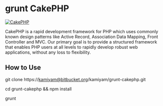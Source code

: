 grunt CakePHP
=======

[![CakePHP](http://cakephp.org/img/cake-logo.png)](http://www.cakephp.org)

CakePHP is a rapid development framework for PHP which uses commonly known design patterns like Active Record, Association Data Mapping, Front Controller and MVC.
Our primary goal is to provide a structured framework that enables PHP users at all levels to rapidly develop robust web applications, without any loss to flexibility.

How to Use
----------------

  git clone https://kamiyam@bitbucket.org/kamiyam/grunt-cakephp.git

  cd grunt-cakephp && npm install

  grunt

